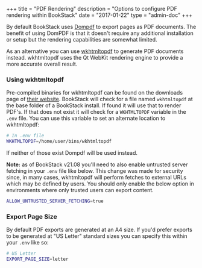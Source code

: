 +++
title = "PDF Rendering"
description = "Options to configure PDF rendering within BookStack"
date = "2017-01-22"
type = "admin-doc"
+++

By default BookStack uses [Dompdf](https://github.com/dompdf/dompdf) to export pages as PDF documents. The benefit of using DomPDF is that it doesn't require any additional installation or setup but the rendering capabilities are somewhat limited.

As an alternative you can use [wkhtmltopdf](http://wkhtmltopdf.org/) to generate PDF documents instead. wkhtmltopdf uses the Qt WebKit rendering engine to provide a more accurate overall result.

### Using wkhtmltopdf

Pre-compiled binaries for wkhtmltopdf can be found on the downloads page of [their website](http://wkhtmltopdf.org/downloads.html). BookStack will check for a file named `wkhtmltopdf` at the base folder of a BookStack install. If found it will use that to render PDF's. If that does not exist it will check for a `WKHTMLTOPDF` variable in the `.env` file. You can use this variable to set an alternate location to wkhtmltopdf:

```bash
# In .env file
WKHTMLTOPDF=/home/user/bins/wkhtmltopdf
```

If neither of those exist Dompdf will be used instead.

**Note:** as of BookStack v21.08 you'll need to also enable untrusted server fetching in your `.env` file like below. 
This change was made for security since, in many cases, wkhtmltopdf will perform fetches to external URLs which may be defined by users.
You should only enable the below option in environments where only trusted users can export content.

```bash
ALLOW_UNTRUSTED_SERVER_FETCHING=true
```

### Export Page Size

By default PDF exports are generated at an A4 size. If you'd prefer exports to be generated at "US Letter" standard sizes
you can specify this within your `.env` like so:

```bash
# US Letter
EXPORT_PAGE_SIZE=letter
```